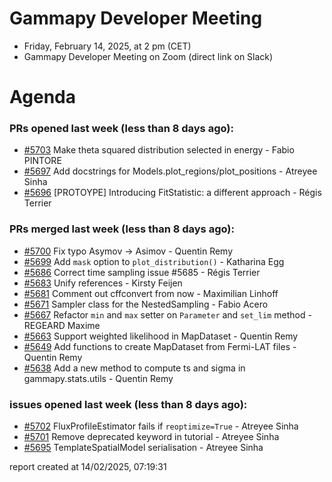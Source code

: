 # Gammapy Developer Meeting 
 * Friday, February 14, 2025, at 2 pm (CET) 
 * Gammapy Developer Meeting on Zoom (direct link on Slack) 
# Agenda

### PRs opened last week (less than 8 days ago): 
* [#5703](https://github.com/gammapy/gammapy/pull/5703) Make theta squared distribution selected in energy - Fabio PINTORE
* [#5697](https://github.com/gammapy/gammapy/pull/5697) Add docstrings for Models.plot_regions/plot_positions - Atreyee Sinha
* [#5696](https://github.com/gammapy/gammapy/pull/5696) [PROTOYPE] Introducing FitStatistic: a different approach - Régis Terrier

### PRs merged last week (less than 8 days ago): 
* [#5700](https://github.com/gammapy/gammapy/pull/5700) Fix typo Asymov -> Asimov - Quentin Remy
* [#5699](https://github.com/gammapy/gammapy/pull/5699) Add `mask` option to `plot_distribution()` - Katharina Egg
* [#5686](https://github.com/gammapy/gammapy/pull/5686) Correct time sampling issue #5685 - Régis Terrier
* [#5683](https://github.com/gammapy/gammapy/pull/5683) Unify references - Kirsty Feijen
* [#5681](https://github.com/gammapy/gammapy/pull/5681) Comment out cffconvert from now - Maximilian Linhoff
* [#5671](https://github.com/gammapy/gammapy/pull/5671) Sampler class for the NestedSampling - Fabio Acero
* [#5667](https://github.com/gammapy/gammapy/pull/5667) Refactor `min` and `max` setter on `Parameter` and `set_lim` method - REGEARD Maxime
* [#5663](https://github.com/gammapy/gammapy/pull/5663) Support weighted likelihood in MapDataset - Quentin Remy
* [#5649](https://github.com/gammapy/gammapy/pull/5649) Add functions to create MapDataset from Fermi-LAT files - Quentin Remy
* [#5638](https://github.com/gammapy/gammapy/pull/5638) Add a new method to compute ts and sigma in gammapy.stats.utils - Quentin Remy

### issues opened last week (less than 8 days ago): 
* [#5702](https://github.com/gammapy/gammapy/issues/5702) FluxProfileEstimator fails if `reoptimize=True` - Atreyee Sinha
* [#5701](https://github.com/gammapy/gammapy/issues/5701) Remove deprecated keyword in tutorial - Atreyee Sinha
* [#5695](https://github.com/gammapy/gammapy/issues/5695) TemplateSpatialModel serialisation - Atreyee Sinha

 report created at 14/02/2025, 07:19:31